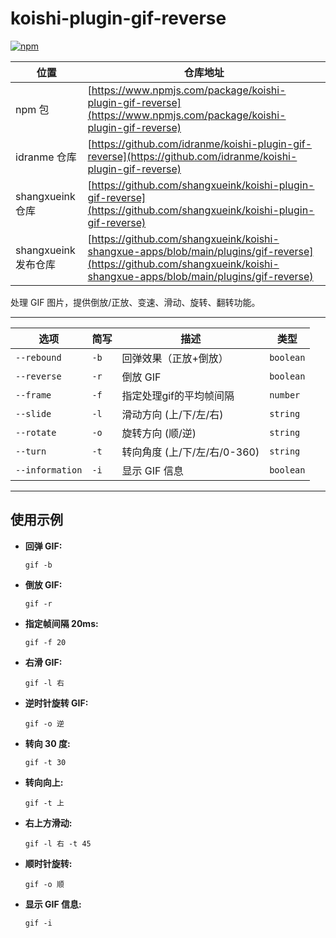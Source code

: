 # koishi-plugin-gif-reverse
[![npm](https://img.shields.io/npm/v/koishi-plugin-gif-reverse?style=flat-square)](https://www.npmjs.com/package/koishi-plugin-gif-reverse)

| 位置                 | 仓库地址                                                                                                                                                               |
| -------------------- | ---------------------------------------------------------------------------------------------------------------------------------------------------------------------- |
| npm 包               | [https://www.npmjs.com/package/koishi-plugin-gif-reverse](https://www.npmjs.com/package/koishi-plugin-gif-reverse)                                                     |
| idranme 仓库         | [https://github.com/idranme/koishi-plugin-gif-reverse](https://github.com/idranme/koishi-plugin-gif-reverse)                                                           |
| shangxueink 仓库     | [https://github.com/shangxueink/koishi-plugin-gif-reverse](https://github.com/shangxueink/koishi-plugin-gif-reverse)                                                   |
| shangxueink 发布仓库 | [https://github.com/shangxueink/koishi-shangxue-apps/blob/main/plugins/gif-reverse](https://github.com/shangxueink/koishi-shangxue-apps/blob/main/plugins/gif-reverse) |


处理 GIF 图片，提供倒放/正放、变速、滑动、旋转、翻转功能。

---

<table>
<thead>
<tr>
<th>选项</th>
<th>简写</th>
<th>描述</th>
<th>类型</th>
</tr>
</thead>
<tbody>
<tr>
<td><code>--rebound</code></td>
<td><code>-b</code></td>
<td>回弹效果（正放+倒放）</td>
<td><code>boolean</code></td>
</tr>
<tr>
<td><code>--reverse</code></td>
<td><code>-r</code></td>
<td>倒放 GIF</td>
<td><code>boolean</code></td>
</tr>
<tr>
<td><code>--frame</code></td>
<td><code>-f</code></td>
<td>指定处理gif的平均帧间隔</td>
<td><code>number</code></td>
</tr>
<tr>
<td><code>--slide</code></td>
<td><code>-l</code></td>
<td>滑动方向 (上/下/左/右)</td>
<td><code>string</code></td>
</tr>
<tr>
<td><code>--rotate</code></td>
<td><code>-o</code></td>
<td>旋转方向 (顺/逆)</td>
<td><code>string</code></td>
</tr>
<tr>
<td><code>--turn</code></td>
<td><code>-t</code></td>
<td>转向角度 (上/下/左/右/0-360)</td>
<td><code>string</code></td>
</tr>
<tr>
<td><code>--information</code></td>
<td><code>-i</code></td>
<td>显示 GIF 信息</td>
<td><code>boolean</code></td>
</tr>
</tbody>
</table>

---

<h2>使用示例</h2>

<ul>
<li><strong>回弹 GIF:</strong>
<pre><code>gif -b</code></pre>
</li>
<li><strong>倒放 GIF:</strong>
<pre><code>gif -r</code></pre>
</li>
<li><strong>指定帧间隔 20ms:</strong>
<pre><code>gif -f 20</code></pre>
</li>
<li><strong>右滑 GIF:</strong>
<pre><code>gif -l 右</code></pre>
</li>
<li><strong>逆时针旋转 GIF:</strong>
<pre><code>gif -o 逆</code></pre>
</li>
<li><strong>转向 30 度:</strong>
<pre><code>gif -t 30</code></pre>
</li>
<li><strong>转向向上:</strong>
<pre><code>gif -t 上</code></pre>
</li>
<li><strong>右上方滑动:</strong>
<pre><code>gif -l 右 -t 45</code></pre>
</li>
<li><strong>顺时针旋转:</strong>
<pre><code>gif -o 顺</code></pre>
</li>
<li><strong>显示 GIF 信息:</strong>
<pre><code>gif -i</code></pre>
</li>
</ul>

